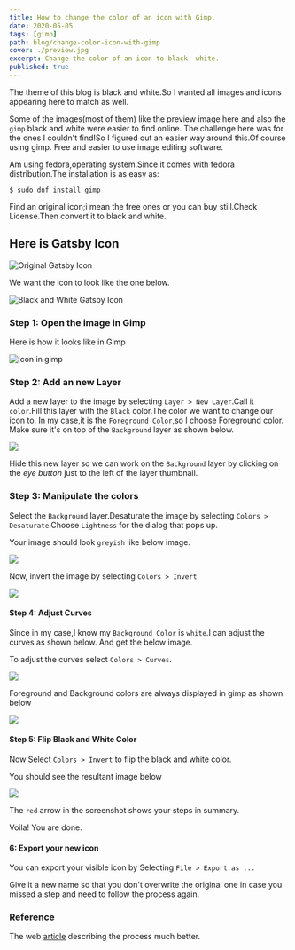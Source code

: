 ```yaml
---
title: How to change the color of an icon with Gimp.
date: 2020-05-05
tags: [gimp]
path: blog/change-color-icon-with-gimp
cover: ./preview.jpg
excerpt: Change the color of an icon to black  white.
published: true
---
```


The theme of this blog is black and white.So I wanted all images and icons appearing here to match as well.

Some of the images(most of them) like the preview image here and also the `gimp` black and white were easier to find online.
The challenge here was for the ones I couldn't find!So I figured out an easier way around this.Of course using gimp.
Free and easier to use image editing software.

Am using fedora,operating system.Since it comes with fedora distribution.The installation is as easy as:

```
$ sudo dnf install gimp
```
Find an original icon;i mean the free ones or you can buy still.Check License.Then convert it to black and white.

## Here is Gatsby Icon
![Original Gatsby Icon](./original-gatsby-icon.png)

We want the icon to look like the one below.

![Black and White Gatsby Icon](./gatsby-icon-black.png)

### Step 1: Open the image in Gimp
Here is how it looks like in Gimp

![icon in gimp](./gimp-img-1.png)

### Step 2: Add an new Layer 
Add a new layer to the image by selecting `Layer > New Layer`.Call it `color`.Fill this layer with the `Black` color.The color we want to change our icon to.
In my case,it is the `Foreground Color`,so I choose Foreground color.
Make sure it's on top of the `Background` layer
as shown below.

![](./gimp-img-2.png)

Hide this new layer so we can work on the `Background` layer by clicking on the *eye button* just to the left of the layer thumbnail.

### Step 3: Manipulate the colors

Select the `Background` layer.Desaturate the image by selecting `Colors > Desaturate`.Choose `Lightness` for the dialog that pops up.

Your image should look `greyish` like below image.

![](./gimp-img-3.png)

Now, invert the image by selecting `Colors > Invert`

![](./gimp-img-4.png)

#### Step 4: Adjust Curves

Since in my case,I know my  `Background Color` is `white`.I can adjust the curves as shown below.
And get the below image.

To adjust the curves select `Colors > Curves`.

![](./gimp-img-5.png)

Foreground and Background colors are always displayed in gimp as shown below

![](./gimp-img-6.png)

#### Step 5: Flip Black and White Color

Now Select `Colors > Invert` to flip the black and white color.

You should see the resultant image below

![ ](./gimp-img-7.png)

The `red` arrow in the screenshot shows your steps in summary.

Voila! You are done.

#### 6: Export your new icon

You can export your visible icon by Selecting `File > Export as ...`

Give it a new name so that you don't overwrite the original one in case you missed a step and need to follow the process again.

### Reference

The web [article](http://www.benramey.com/2012/03/15/change-the-color-of-an-icon-with-gimp/) describing the process much better.
